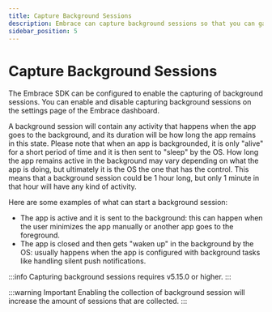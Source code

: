 ```yaml
---
title: Capture Background Sessions
description: Embrace can capture background sessions so that you can gain insight into user experiences that are affected by events that happen in the background.
sidebar_position: 5
---
```


# Capture Background Sessions

The Embrace SDK can be configured to enable the capturing of background sessions. You can enable and disable capturing background sessions on the settings page of the Embrace dashboard.

A background session will contain any activity that happens when the app goes to the background, and its duration will be how long the app remains in this state.
Please note that when an app is backgrounded, it is only "alive" for a short period of time and it is then sent to "sleep" by the OS. 
How long the app remains active in the background may vary depending on what the app is doing, but ultimately it is the OS the one that has the control.
This means that a background session could be 1 hour long, but only 1 minute in that hour will have any kind of activity.

Here are some examples of what can start a background session:
- The app is active and it is sent to the background: this can happen when the user minimizes the app manually or another app goes to the foreground.
- The app is closed and then gets "waken up" in the background by the OS: usually happens when the app is configured with background tasks like handling silent push notifications. 

:::info
Capturing background sessions requires v5.15.0 or higher.
:::

:::warning Important
Enabling the collection of background session will increase the amount of sessions that are collected.
:::

